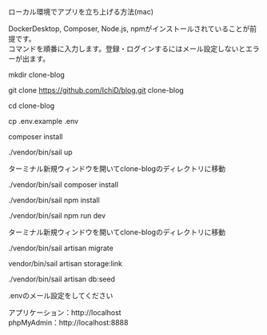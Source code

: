 ローカル環境でアプリを立ち上げる方法(mac)

DockerDesktop, Composer, Node.js, npmがインストールされていることが前提です。  
コマンドを順番に入力します。登録・ログインするにはメール設定しないとエラーが出ます。

mkdir clone-blog

git clone https://github.com/IchiD/blog.git clone-blog

cd clone-blog

cp .env.example .env

composer install

./vendor/bin/sail up

ターミナル新規ウィンドウを開いてclone-blogのディレクトリに移動

./vendor/bin/sail composer install

./vendor/bin/sail npm install

./vendor/bin/sail npm run dev

ターミナル新規ウィンドウを開いてclone-blogのディレクトリに移動

./vendor/bin/sail artisan migrate

vendor/bin/sail artisan storage:link

./vendor/bin/sail artisan db:seed

.envのメール設定をしてください

アプリケーション：http://localhost  
phpMyAdmin：http://localhost:8888